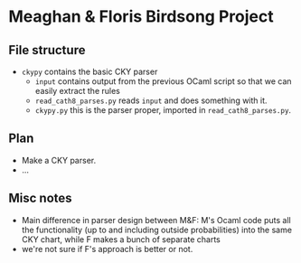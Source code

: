 # Meaghan & Floris Birdsong Project


## File structure
* `ckypy` contains the basic CKY parser
  * `input` contains output from the previous OCaml script so that we can easily extract the rules
  * `read_cath8_parses.py` reads `input` and does something with it.
  * `ckypy.py` this is the parser proper, imported in `read_cath8_parses.py`.
  


## Plan
* Make a CKY parser.
* ...


## Misc notes

* Main difference in parser design between M&F: M's Ocaml code puts all the functionality (up to and including outside probabilities) into the same CKY chart, while F makes a bunch of separate charts
* we're not sure if F's approach is better or not.
